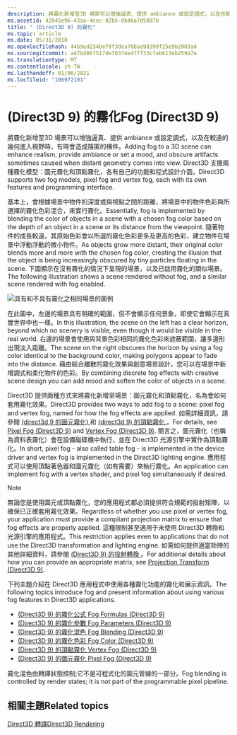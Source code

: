 ```yaml
---
description: 將霧化新增至3D 場景可以增強逼真、提供 ambiance 或設定調式，以及在較遠的幾何進入視野時，有時會造成隱匿的構件。
ms.assetid: 42045e96-43aa-4cec-82b5-0b46a7d5097b
title: " (Direct3D 9) 的霧化"
ms.topic: article
ms.date: 05/31/2018
ms.openlocfilehash: 44b9ed234bef0f3dea76baa98390f25e9b2003a6
ms.sourcegitcommit: a47bd86f517de76374e4fff33cfeb613eb259a7e
ms.translationtype: MT
ms.contentlocale: zh-TW
ms.lasthandoff: 01/06/2021
ms.locfileid: "106972101"
---
```

# <a name="fog-direct3d-9"></a><span data-ttu-id="23652-103"> (Direct3D 9) 的霧化</span><span class="sxs-lookup"><span data-stu-id="23652-103">Fog (Direct3D 9)</span></span>

<span data-ttu-id="23652-104">將霧化新增至3D 場景可以增強逼真、提供 ambiance 或設定調式，以及在較遠的幾何進入視野時，有時會造成隱匿的構件。</span><span class="sxs-lookup"><span data-stu-id="23652-104">Adding fog to a 3D scene can enhance realism, provide ambiance or set a mood, and obscure artifacts sometimes caused when distant geometry comes into view.</span></span> <span data-ttu-id="23652-105">Direct3D 支援兩種霧化模型：圖元霧化和頂點霧化，各有自己的功能和程式設計介面。</span><span class="sxs-lookup"><span data-stu-id="23652-105">Direct3D supports two fog models, pixel fog and vertex fog, each with its own features and programming interface.</span></span>

<span data-ttu-id="23652-106">基本上，會根據場景中物件的深度或與視點之間的距離，將場景中的物件色彩與所選擇的霧化色彩混合，來實行霧化。</span><span class="sxs-lookup"><span data-stu-id="23652-106">Essentially, fog is implemented by blending the color of objects in a scene with a chosen fog color based on the depth of an object in a scene or its distance from the viewpoint.</span></span> <span data-ttu-id="23652-107">隨著物件的成長較遠，其原始色彩會以所選的霧化色彩更多及更高的色彩，建立物件在場景中浮動浮動的微小物件。</span><span class="sxs-lookup"><span data-stu-id="23652-107">As objects grow more distant, their original color blends more and more with the chosen fog color, creating the illusion that the object is being increasingly obscured by tiny particles floating in the scene.</span></span> <span data-ttu-id="23652-108">下圖顯示在沒有霧化的情況下呈現的場景，以及已啟用霧化的類似場景。</span><span class="sxs-lookup"><span data-stu-id="23652-108">The following illustration shows a scene rendered without fog, and a similar scene rendered with fog enabled.</span></span>

![具有和不具有霧化之相同場景的圖例](images/fogcomp.png)

<span data-ttu-id="23652-110">在此圖中，左邊的場景具有明確的範圍，但不會顯示任何景象，即使它會顯示在真實世界中也一樣。</span><span class="sxs-lookup"><span data-stu-id="23652-110">In this illustration, the scene on the left has a clear horizon, beyond which no scenery is visible, even though it would be visible in the real world.</span></span> <span data-ttu-id="23652-111">右邊的場景會使用與背景色彩相同的霧化色彩來遮蔽範圍，讓多邊形出現淡入距離。</span><span class="sxs-lookup"><span data-stu-id="23652-111">The scene on the right obscures the horizon by using a fog color identical to the background color, making polygons appear to fade into the distance.</span></span> <span data-ttu-id="23652-112">藉由結合離散的霧化效果與創意場景設計，您可以在場景中新增調式和柔化物件的色彩。</span><span class="sxs-lookup"><span data-stu-id="23652-112">By combining discrete fog effects with creative scene design you can add mood and soften the color of objects in a scene.</span></span>

<span data-ttu-id="23652-113">Direct3D 提供兩種方式來將霧化新增至場景：圖元霧化和頂點霧化，名為會如何套用霧化效果。</span><span class="sxs-lookup"><span data-stu-id="23652-113">Direct3D provides two ways to add fog to a scene: pixel fog and vertex fog, named for how the fog effects are applied.</span></span> <span data-ttu-id="23652-114">如需詳細資訊，請參閱 [ (direct3d 9 的圖元霧化) ](pixel-fog.md) 和 [ (direct3d 9) 的頂點霧化 ](vertex-fog.md)。</span><span class="sxs-lookup"><span data-stu-id="23652-114">For details, see [Pixel Fog (Direct3D 9)](pixel-fog.md) and [Vertex Fog (Direct3D 9)](vertex-fog.md).</span></span> <span data-ttu-id="23652-115">簡言之，圖元霧化（也稱為資料表霧化）會在設備磁碟機中執行，並在 Direct3D 光源引擎中實作為頂點霧化。</span><span class="sxs-lookup"><span data-stu-id="23652-115">In short, pixel fog - also called table fog - is implemented in the device driver and vertex fog is implemented in the Direct3D lighting engine.</span></span> <span data-ttu-id="23652-116">應用程式可以使用頂點著色器和圖元霧化（如有需要）來執行霧化。</span><span class="sxs-lookup"><span data-stu-id="23652-116">An application can implement fog with a vertex shader, and pixel fog simultaneously if desired.</span></span>

> [!Note]  
> <span data-ttu-id="23652-117">無論您是使用圖元或頂點霧化，您的應用程式都必須提供符合規範的投射矩陣，以確保已正確套用霧化效果。</span><span class="sxs-lookup"><span data-stu-id="23652-117">Regardless of whether you use pixel or vertex fog, your application must provide a compliant projection matrix to ensure that fog effects are properly applied.</span></span> <span data-ttu-id="23652-118">這種限制甚至適用于未使用 Direct3D 轉換和光源引擎的應用程式。</span><span class="sxs-lookup"><span data-stu-id="23652-118">This restriction applies even to applications that do not use the Direct3D transformation and lighting engine.</span></span> <span data-ttu-id="23652-119">如需如何提供適當矩陣的其他詳細資料，請參閱 [ (Direct3D 9) 的投射轉換 ](projection-transform.md)。</span><span class="sxs-lookup"><span data-stu-id="23652-119">For additional details about how you can provide an appropriate matrix, see [Projection Transform (Direct3D 9)](projection-transform.md).</span></span>

 

<span data-ttu-id="23652-120">下列主題介紹在 Direct3D 應用程式中使用各種霧化功能的霧化和展示資訊。</span><span class="sxs-lookup"><span data-stu-id="23652-120">The following topics introduce fog and present information about using various fog features in Direct3D applications.</span></span>

-   [<span data-ttu-id="23652-121"> (Direct3D 9) 的霧化公式 </span><span class="sxs-lookup"><span data-stu-id="23652-121">Fog Formulas (Direct3D 9)</span></span>](fog-formulas.md)
-   [<span data-ttu-id="23652-122"> (Direct3D 9) 的霧化參數 </span><span class="sxs-lookup"><span data-stu-id="23652-122">Fog Parameters (Direct3D 9)</span></span>](fog-parameters.md)
-   [<span data-ttu-id="23652-123"> (Direct3D 9) 的霧化混色 </span><span class="sxs-lookup"><span data-stu-id="23652-123">Fog Blending (Direct3D 9)</span></span>](fog-blending.md)
-   [<span data-ttu-id="23652-124"> (Direct3D 9) 的霧化色彩 </span><span class="sxs-lookup"><span data-stu-id="23652-124">Fog Color (Direct3D 9)</span></span>](fog-color.md)
-   [<span data-ttu-id="23652-125"> (Direct3D 9) 的頂點霧化 </span><span class="sxs-lookup"><span data-stu-id="23652-125">Vertex Fog (Direct3D 9)</span></span>](vertex-fog.md)
-   [<span data-ttu-id="23652-126"> (Direct3D 9) 的圖元霧化 </span><span class="sxs-lookup"><span data-stu-id="23652-126">Pixel Fog (Direct3D 9)</span></span>](pixel-fog.md)

<span data-ttu-id="23652-127">霧化混色由轉譯狀態控制;它不是可程式化的圖元管線的一部分。</span><span class="sxs-lookup"><span data-stu-id="23652-127">Fog blending is controlled by render states; it is not part of the programmable pixel pipeline.</span></span>

## <a name="related-topics"></a><span data-ttu-id="23652-128">相關主題</span><span class="sxs-lookup"><span data-stu-id="23652-128">Related topics</span></span>

<dl> <dt>

[<span data-ttu-id="23652-129">Direct3D 轉譯</span><span class="sxs-lookup"><span data-stu-id="23652-129">Direct3D Rendering</span></span>](direct3d-rendering.md)
</dt> </dl>

 

 



